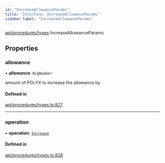 ```yaml
---
id: "IncreaseAllowanceParams"
title: "Interface: IncreaseAllowanceParams"
sidebar_label: "IncreaseAllowanceParams"
---
```


[api/procedures/types](../../../../../modules/API/Procedures/Types/Types.md).IncreaseAllowanceParams

## Properties

### allowance

• **allowance**: `BigNumber`

amount of POLYX to increase the allowance by

#### Defined in

[api/procedures/types.ts:827](https://github.com/PolymeshAssociation/polymesh-sdk/blob/07a4c5b0/src/api/procedures/types.ts#L827)

___

### operation

• **operation**: [`Increase`](../../../../../enums/API/Procedures/Types/AllowanceOperation/AllowanceOperation.md#increase)

#### Defined in

[api/procedures/types.ts:828](https://github.com/PolymeshAssociation/polymesh-sdk/blob/07a4c5b0/src/api/procedures/types.ts#L828)
